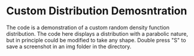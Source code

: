 <h1>Custom Distribution Demosntration</h1>

The code is a demonstration of a custom random density function distribution. The code here displays a distribution with a parabolic nature, but in principle could be modified to take any shape.
Double press "S" to save a screenshot in an img folder in the directory.
